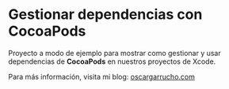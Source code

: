 # Gestionar dependencias con CocoaPods #

Proyecto a modo de ejemplo para mostrar como gestionar y usar dependencias de **CocoaPods** en nuestros proyectos de Xcode.


Para más información, visita mi blog: [oscargarrucho.com](http://oscargarrucho.com/)